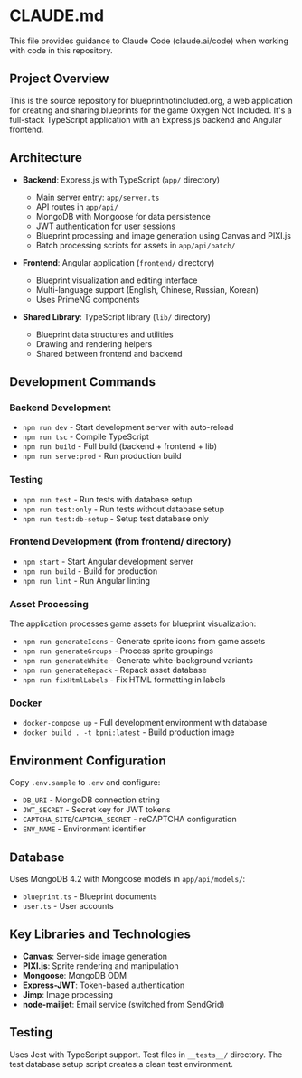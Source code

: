 # CLAUDE.md

This file provides guidance to Claude Code (claude.ai/code) when working with code in this repository.

## Project Overview

This is the source repository for blueprintnotincluded.org, a web application for creating and sharing blueprints for the game Oxygen Not Included. It's a full-stack TypeScript application with an Express.js backend and Angular frontend.

## Architecture

- **Backend**: Express.js with TypeScript (`app/` directory)
  - Main server entry: `app/server.ts`
  - API routes in `app/api/`
  - MongoDB with Mongoose for data persistence
  - JWT authentication for user sessions
  - Blueprint processing and image generation using Canvas and PIXI.js
  - Batch processing scripts for assets in `app/api/batch/`
  
- **Frontend**: Angular application (`frontend/` directory)
  - Blueprint visualization and editing interface
  - Multi-language support (English, Chinese, Russian, Korean)
  - Uses PrimeNG components

- **Shared Library**: TypeScript library (`lib/` directory)
  - Blueprint data structures and utilities
  - Drawing and rendering helpers
  - Shared between frontend and backend

## Development Commands

### Backend Development
- `npm run dev` - Start development server with auto-reload
- `npm run tsc` - Compile TypeScript
- `npm run build` - Full build (backend + frontend + lib)
- `npm run serve:prod` - Run production build

### Testing
- `npm run test` - Run tests with database setup
- `npm run test:only` - Run tests without database setup
- `npm run test:db-setup` - Setup test database only

### Frontend Development (from frontend/ directory)
- `npm start` - Start Angular development server
- `npm run build` - Build for production
- `npm run lint` - Run Angular linting

### Asset Processing
The application processes game assets for blueprint visualization:
- `npm run generateIcons` - Generate sprite icons from game assets
- `npm run generateGroups` - Process sprite groupings
- `npm run generateWhite` - Generate white-background variants
- `npm run generateRepack` - Repack asset database
- `npm run fixHtmlLabels` - Fix HTML formatting in labels

### Docker
- `docker-compose up` - Full development environment with database
- `docker build . -t bpni:latest` - Build production image

## Environment Configuration

Copy `.env.sample` to `.env` and configure:
- `DB_URI` - MongoDB connection string
- `JWT_SECRET` - Secret key for JWT tokens
- `CAPTCHA_SITE`/`CAPTCHA_SECRET` - reCAPTCHA configuration
- `ENV_NAME` - Environment identifier

## Database

Uses MongoDB 4.2 with Mongoose models in `app/api/models/`:
- `blueprint.ts` - Blueprint documents
- `user.ts` - User accounts

## Key Libraries and Technologies

- **Canvas**: Server-side image generation
- **PIXI.js**: Sprite rendering and manipulation
- **Mongoose**: MongoDB ODM
- **Express-JWT**: Token-based authentication
- **Jimp**: Image processing
- **node-mailjet**: Email service (switched from SendGrid)

## Testing

Uses Jest with TypeScript support. Test files in `__tests__/` directory. The test database setup script creates a clean test environment.